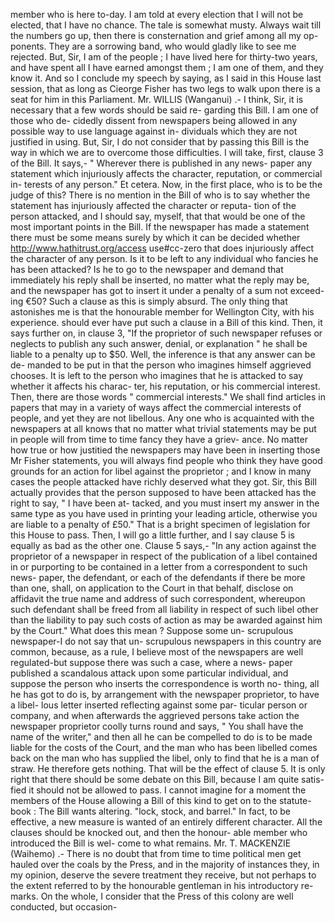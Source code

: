 member who is here to-day. I am told at every election that I will not be elected, that I have no chance. The tale is somewhat musty. Always wait till the numbers go up, then there is consternation and grief among all my op- ponents. They are a sorrowing band, who would gladly like to see me rejected. But, Sir, I am of the people ; I have lived here for thirty-two years, and have spent all I have earned amongst them ; I am one of them, and they know it. And so I conclude my speech by saying, as I said in this House last session, that as long as Cieorge Fisher has two legs to walk upon there is a seat for him in this Parliament. Mr. WILLIS (Wanganui) .- I think, Sir, it is necessary that a few words should be said re- garding this Bill. I am one of those who de- cidedly dissent from newspapers being allowed in any possible way to use language against in- dividuals which they are not justified in using. But, Sir, I do not consider that by passing this Bill is the way in which we are to overcome those difficulties. I will take, first, clause 3 of the Bill. It says,- " Wherever there is published in any news- paper any statement which injuriously affects the character, reputation, or commercial in- terests of any person." Et cetera. Now, in the first place, who is to be the judge of this? There is no mention in the Bill of who is to say whether the statement has injuriously affected the character or reputa- tion of the person attacked, and I should say, myself, that that would be one of the most important points in the Bill. If the newspaper has made a statement there must be some means surely by which it can be decided whether http://www.hathitrust.org/access use#cc-zero that does injuriously affect the character of any person. Is it to be left to any individual who fancies he has been attacked? Is he to go to the newspaper and demand that immediately his reply shall be inserted, no matter what the reply may be, and the newspaper has got to insert it under a penalty of a sum not exceed- ing €50? Such a clause as this is simply absurd. The only thing that astonishes me is that the honourable member for Wellington City, with his experience. should ever have put such a clause in a Bill of this kind. Then, it says further on, in clause 3, "If the proprietor of such newspaper refuses or neglects to publish any such answer, denial, or explanation " he shall be liable to a penalty up to $50. Well, the inference is that any answer can be de- manded to be put in that the person who imagines himself aggrieved chooses. It is left to the person who imagines that he is attacked to say whether it affects his charac- ter, his reputation, or his commercial interest. Then, there are those words " commercial interests." We shall find articles in papers that may in a variety of ways affect the commercial interests of people, and yet they are not libellous. Any one who is acquainted with the newspapers at all knows that no matter what trivial statements may be put in people will from time to time fancy they have a griev- ance. No matter how true or how justitied the newspapers may have been in inserting those Mr Fisher statements, you will always find people who think they have good grounds for an action for libel against the proprietor ; and I know in many cases the people attacked have richly deserved what they got. Sir, this Bill actually provides that the person supposed to have been attacked has the right to say, " I have been at- tacked, and you must insert my answer in the same type as you have used in printing your leading article, otherwise you are liable to a penalty of £50." That is a bright specimen of legislation for this House to pass. Then, I will go a little further, and I say clause 5 is equally as bad as the other one. Clause 5 says,- "In any action against the proprietor of a newspaper in respect of the publication of a libel contained in or purporting to be contained in a letter from a correspondent to such news- paper, the defendant, or each of the defendants if there be more than one, shall, on application to the Court in that behalf, disclose on affidavit the true name and address of such correspondent, whereupon such defendant shall be freed from all liability in respect of such libel other than the liability to pay such costs of action as may be awarded against him by the Court." What does this mean ? Suppose some un- scrupulous newspaper-I do not say that un- scrupulous newspapers in this country are common, because, as a rule, I believe most of the newspapers are well regulated-but suppose there was such a case, where a news- paper published a scandalous attack upon some particular individual, and suppose the person who inserts the correspondence is worth no- thing, all he has got to do is, by arrangement with the newspaper proprietor, to have a libel- lous letter inserted reflecting against some par- ticular person or company, and when afterwards the aggrieved persons take action the newspaper proprietor coolly turns round and says, " You shall have the name of the writer," and then all he can be compelled to do is to be made liable for the costs of the Court, and the man who has been libelled comes back on the man who has supplied the libel, only to find that he is a man of straw. He therefore gets nothing. That will be the effect of clause 5. It is only right that there should be some debate on this Bill, because I am quite satis- fied it should not be allowed to pass. I cannot imagine for a moment the members of the House allowing a Bill of this kind to get on to the statute-book : The Bill wants altering. "lock, stock, and barrel." In fact, to be effective, a new measure is wanted of an entirely different character. All the clauses should be knocked out, and then the honour- able member who introduced the Bill is wel- come to what remains. Mr. T. MACKENZIE (Waihemo) .- There is no doubt that from time to time political men get hauled over the coals by the Press, and in the majority of instances they, in my opinion, deserve the severe treatment they receive, but not perhaps to the extent referred to by the honourable gentleman in his introductory re- marks. On the whole, I consider that the Press of this colony are well conducted, but occasion- 
